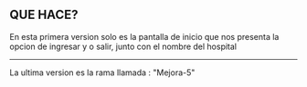 QUE HACE?
-------------------------------------------------------------------------------------------------------------------------------------------
En esta primera version solo es la pantalla de inicio que nos presenta la opcion de ingresar y o salir, junto con el nombre del hospital

______________________________________________________________________________________________________________________
La ultima version es la rama llamada : "Mejora-5"
